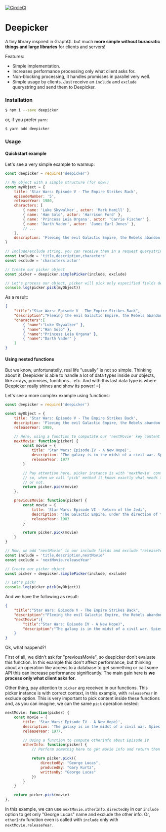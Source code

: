 [![CircleCI](https://circleci.com/gh/alissonperez/deepicker.svg?style=svg)](https://circleci.com/gh/alissonperez/deepicker)

Deepicker
=============

A tiny library inspired in GraphQL but much **more simple without buracratic things and large libraries** for clients and servers!

Features:

- Simple implementation.
- Increases performance processing only what client asks for.
- Non-blocking processing, it handles promisses in parallel very well.
- Simple usage by clients. Just receive an `include` and `exclude` querystring and send them to Deepicker.

### Installation

```bash
$ npm i --save deepicker
```

or, if you prefer `yarn`:

```bash
$ yarn add deepicker
```

### Usage

#### Quickstart example

Let's see a very simple example to warmup:

```javascript
const deepicker = require('deepicker')

// My object with a simple structure (for now!)
const myObject = {
    title: 'Star Wars: Episode V - The Empire Strikes Back',
    episodeNumber: '5',
    releaseYear: 1980,
    characters: [
        { name: 'Luke Skywalker', actor: 'Mark Hamill' },
        { name: 'Han Solo', actor: 'Harrison Ford' },
        { name: 'Princess Leia Organa', actor: 'Carrie Fischer' },
        { name: 'Darth Vader', actor: 'James Earl Jones' },
        // ...
    ],
    description: 'Fleeing the evil Galactic Empire, the Rebels abandon...',
}

// Include/exclude string, you can receive then in a request querystring, for example
const include = 'title,description,characters'
const exclude = 'characters.actor'

// Create our picker object
const picker = deepicker.simplePicker(include, exclude)

// Let's process our object, picker will pick only especified fields deeply.
console.log(picker.pick(myObject))
```

As a result:

```json
{
    "title":"Star Wars: Episode V - The Empire Strikes Back",
    "description":"Fleeing the evil Galactic Empire, the Rebels abandon...",
    "characters":[
        { "name":"Luke Skywalker" },
        { "name":"Han Solo" },
        { "name":"Princess Leia Organa" },
        { "name":"Darth Vader" }
    ]
}
```


#### Using nested functions

But we know, unfortunatelly, real life "usually" is not so simple. Thinking about it, Deepicker is able to handle a lot of data types inside our objects, like arrays, promises, functions... etc. And with this last data type is where Deepicker really shines and show its power! =)

Let's see a more complex example using functions:

```javascript
const deepicker = require('deepicker')

const myObject = {
    title: 'Star Wars: Episode V - The Empire Strikes Back',
    description: 'Fleeing the evil Galactic Empire, the Rebels abandon...',
    releaseYear: 1980,

    // Here, using a function to computate our 'nextMovie' key content (pay attention to "picker" arg)
    nextMovie: function(picker) {
        const movie = {
            title: 'Star Wars: Episode IV - A New Hope)',
            description: 'The galaxy is in the midst of a civil war. Spies for the Rebel Alliance have stolen plans...',
            releaseYear: 1977
        }

        // Pay attention here, picker instance is with 'nextMovie' context,
        // so, when we call "pick" method it knows exactly what needs to cut out
        // or not.
        return picker.pick(movie)
    },

    previousMovie: function(picker) {
        const movie = {
            title: 'Star Wars: Episode VI - Return of the Jedi',
            description: 'The Galactic Empire, under the direction of the ruthless Emperor...',
            releaseYear: 1983
        }

        return picker.pick(movie)
    }
}

// Now, we add "nextMovie" in our include fields and exclude "releaseYear" from "nextMovie".
const include = 'title,description,nextMovie'
const exclude = 'nextMovie.releaseYear'

// Create our picker object
const picker = deepicker.simplePicker(include, exclude)

// Let's pick!
console.log(picker.pick(myObject))
```

And we have the following as result:

```json
{
    "title":"Star Wars: Episode V - The Empire Strikes Back",
    "description":"Fleeing the evil Galactic Empire, the Rebels abandon...",
    "nextMovie":{
        "title":"Star Wars: Episode IV - A New Hope)",
        "description":"The galaxy is in the midst of a civil war. Spies for the Rebel Alliance have stolen plans..."
    }
}
```

Ok, what happend?!

First of all, we didn't ask for "previousMovie", so deepicker don't evaluate this function. In this example this don't affect performance, but thinking about an operation like access to a database to get something or call some API this can increase performance significantly. The main gain here is **we process only what client asks for**.

Other thing, pay attention to `picker` arg received in our functions. This picker instance is with correct context, in this example, with `releaseYear` in exclude option. This is very important to pick content inside these functions and, as you can imagine, we can the same `pick` operation nested:


```javascript
nextMovie: function(picker) {
    const movie = {
        title: 'Star Wars: Episode IV - A New Hope)',
        description: 'The galaxy is in the midst of a civil war. Spies for the Rebel Alliance have stolen plans...',
        releaseYear: 1977,

        // Using a function to compute otherInfo about Episode IV
        otherInfo: function(picker) {
            // Perform somethig here to get movie info and return then

            return picker.pick({
                directedBy: "George Lucas",
                producedBy: "Gary Kurtz",
                writtenBy: "George Lucas"
            })
        }
    }

    return picker.pick(movie)
},
```

In this example, we can use `nextMovie.otherInfo.directedBy` in our `include` option to get only "George Lucas" name and exclude the other info. Or, `otherInfo` function even is called with `include` only with `nextMovie.releaseYear`.
